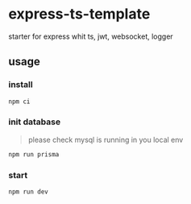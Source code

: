 # express-ts-template
starter for express whit ts, jwt, websocket, logger

## usage

### install

```bash
npm ci
```

### init database
> please check mysql is running in you local env
```bash
npm run prisma
```

### start

```bash
npm run dev
```